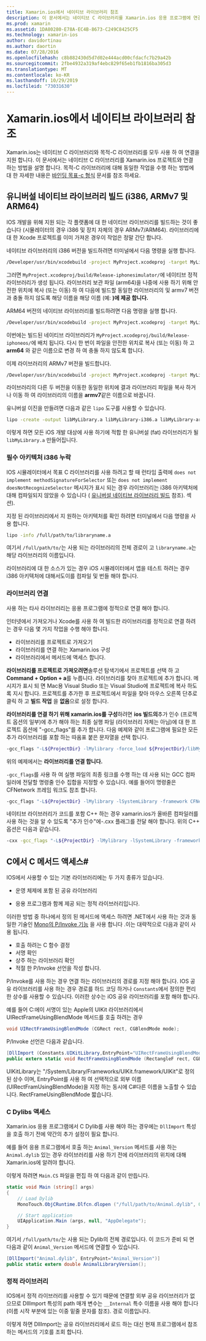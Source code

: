 ```yaml
---
title: Xamarin.ios에서 네이티브 라이브러리 참조
description: 이 문서에서는 네이티브 C 라이브러리를 Xamarin.ios 응용 프로그램에 연결 하는 방법을 설명 합니다. 유니버설 네이티브 라이브러리를 빌드하고에서 C#C 메서드에 액세스 하는 방법을 설명 합니다.
ms.prod: xamarin
ms.assetid: 1DA80280-E78A-EC4B-8673-C249C8425CF5
ms.technology: xamarin-ios
author: davidortinau
ms.author: daortin
ms.date: 07/28/2016
ms.openlocfilehash: c8b882430d5d7d02e444acd00cfdacfc7b29a42b
ms.sourcegitcommit: 2fbe4932a319af4ebc829f65eb1fb1816ba305d3
ms.translationtype: MT
ms.contentlocale: ko-KR
ms.lasthandoff: 10/29/2019
ms.locfileid: "73031630"
---
```

# <a name="referencing-native-libraries-in-xamarinios"></a>Xamarin.ios에서 네이티브 라이브러리 참조

Xamarin.ios는 네이티브 C 라이브러리와 목적-C 라이브러리를 모두 사용 하 여 연결을 지원 합니다. 이 문서에서는 네이티브 C 라이브러리를 Xamarin.ios 프로젝트와 연결 하는 방법을 설명 합니다. 목적-C 라이브러리에 대해 동일한 작업을 수행 하는 방법에 대 한 자세한 내용은 [바인딩 목표-c 형식](~/ios/platform/binding-objective-c/index.md) 문서를 참조 하세요.

<a name="building_native" />

## <a name="building-universal-native-libraries-i386-armv7-and-arm64"></a>유니버설 네이티브 라이브러리 빌드 (i386, ARMv7 및 ARM64)

IOS 개발을 위해 지원 되는 각 플랫폼에 대 한 네이티브 라이브러리를 빌드하는 것이 좋습니다 (시뮬레이터의 경우 i386 및 장치 자체의 경우 ARMv7/ARM64). 라이브러리에 대 한 Xcode 프로젝트를 이미 가져온 경우이 작업은 정말 간단 합니다.

네이티브 라이브러리의 i386 버전을 빌드하려면 터미널에서 다음 명령을 실행 합니다.

```bash
/Developer/usr/bin/xcodebuild -project MyProject.xcodeproj -target MyLibrary -sdk iphonesimulator -arch i386 -configuration Release clean build
```

그러면 `MyProject.xcodeproj/build/Release-iphonesimulator/`에 네이티브 정적 라이브러리가 생성 됩니다. 라이브러리 보관 파일 (arm64)을 나중에 사용 하기 위해 안전한 위치에 복사 (또는 이동) 하 여 다음에 빌드할 동일한 라이브러리의 및 armv7 버전과 충돌 하지 않도록 해당 이름을 해당 이름 (예: **)에 제공 합니다.**

ARM64 버전의 네이티브 라이브러리를 빌드하려면 다음 명령을 실행 합니다.

```bash
/Developer/usr/bin/xcodebuild -project MyProject.xcodeproj -target MyLibrary -sdk iphoneos -arch arm64 -configuration Release clean build
```

이번에는 빌드된 네이티브 라이브러리가 `MyProject.xcodeproj/build/Release-iphoneos/`에 배치 됩니다. 다시 한 번이 파일을 안전한 위치로 복사 (또는 이동) 하 고 **arm64** 와 같은 이름으로 변경 하 여 충돌 하지 않도록 합니다.

이제 라이브러리의 ARMv7 버전을 빌드합니다.

```bash
/Developer/usr/bin/xcodebuild -project MyProject.xcodeproj -target MyLibrary -sdk iphoneos -arch armv7 -configuration Release clean build
```

라이브러리의 다른 두 버전을 이동한 동일한 위치에 결과 라이브러리 파일을 복사 하거나 이동 하 여 라이브러리의 이름을 **armv7**같은 이름으로 바꿉니다.

유니버설 이진을 만들려면 다음과 같은 `lipo` 도구를 사용할 수 있습니다.

```bash
lipo -create -output libMyLibrary.a libMyLibrary-i386.a libMyLibrary-arm64.a libMyLibrary-armv7.a
```

이렇게 하면 모든 iOS 개발 대상에 사용 하기에 적합 한 유니버설 (fat) 라이브러리가 될 `libMyLibrary.a` 만들어집니다.

### <a name="missing-required-architecture-i386"></a>필수 아키텍처 i386 누락

IOS 시뮬레이터에서 목표 C 라이브러리를 사용 하려고 할 때 런타임 출력에 `does not implement methodSignatureForSelector` 또는 `does not implement doesNotRecognizeSelector` 메시지가 표시 되는 경우 라이브러리는 i386 아키텍처에 대해 컴파일되지 않았을 수 있습니다 ( [유니버설 네이티브 라이브러리 빌드](#building_native) 참조). 섹션).

지정 된 라이브러리에서 지 원하는 아키텍처를 확인 하려면 터미널에서 다음 명령을 사용 합니다.

```bash
lipo -info /full/path/to/libraryname.a
```

여기서 `/full/path/to/`는 사용 되는 라이브러리의 전체 경로이 고 `libraryname.a`는 해당 라이브러리의 이름입니다.

라이브러리에 대 한 소스가 있는 경우 iOS 시뮬레이터에서 앱을 테스트 하려는 경우 i386 아키텍처에 대해서도이를 컴파일 및 번들 해야 합니다.

### <a name="linking-your-library"></a>라이브러리 연결

사용 하는 타사 라이브러리는 응용 프로그램에 정적으로 연결 해야 합니다. 

인터넷에서 가져오거나 Xcode를 사용 하 여 빌드한 라이브러리를 정적으로 연결 하려는 경우 다음 몇 가지 작업을 수행 해야 합니다.

- 라이브러리를 프로젝트로 가져오기
- 라이브러리를 연결 하는 Xamarin.ios 구성
- 라이브러리에서 메서드에 액세스 합니다.

**라이브러리를 프로젝트로 가져오려면**솔루션 탐색기에서 프로젝트를 선택 하 고 **Command + Option + a**를 누릅니다. 라이브러리를 찾아 프로젝트에 추가 합니다. 메시지가 표시 되 면 Mac용 Visual Studio 또는 Visual Studio에 프로젝트에 복사 하도록 지시 합니다. 프로젝트를 추가한 후 프로젝트에서 파일을 찾아 마우스 오른쪽 단추로 클릭 하 고 **빌드 작업** 을 **없음**으로 설정 합니다.

**라이브러리를 연결 하기 위해 xamarin.ios를 구성**하려면 **ios 빌드의**추가 인수 (프로젝트 옵션의 일부)에 추가 해야 하는 최종 실행 파일 (라이브러리 자체는 아님)에 대 한 프로젝트 옵션에 "-gcc_flags"를 추가 합니다. 다음 예제와 같이 프로그램에 필요한 모든 추가 라이브러리를 포함 하는 따옴표 붙은 문자열을 선택 합니다.

```bash
-gcc_flags "-L${ProjectDir} -lMylibrary -force_load ${ProjectDir}/libMyLibrary.a"
```

위의 예제에서는 **라이브러리를 연결 합니다.**

`-gcc_flags`를 사용 하 여 실행 파일의 최종 링크를 수행 하는 데 사용 되는 GCC 컴파일러에 전달할 명령줄 인수 집합을 지정할 수 있습니다. 예를 들어이 명령줄은 CFNetwork 프레임 워크도 참조 합니다.

```bash
-gcc_flags "-L${ProjectDir} -lMylibrary -lSystemLibrary -framework CFNetwork -force_load ${ProjectDir}/libMyLibrary.a"
```

네이티브 라이브러리가 코드를 포함 C++ 하는 경우 xamarin.ios가 올바른 컴파일러를 사용 하는 것을 알 수 있도록 "추가 인수"에-.cxx 플래그를 전달 해야 합니다. 위의 C++ 옵션은 다음과 같습니다.

```bash
-cxx -gcc_flags "-L${ProjectDir} -lMylibrary -lSystemLibrary -framework CFNetwork -force_load ${ProjectDir}/libMyLibrary.a"
```

<a name="Accessing_C_Methods_from_C#" />

## <a name="accessing-c-methods-from-c35"></a>C에서 C 메서드 액세스&#35;

IOS에서 사용할 수 있는 기본 라이브러리에는 두 가지 종류가 있습니다.

- 운영 체제에 포함 된 공유 라이브러리

- 응용 프로그램과 함께 제공 되는 정적 라이브러리입니다.

이러한 방법 중 하나에서 정의 된 메서드에 액세스 하려면 .NET에서 사용 하는 것과 동일한 기술인 [Mono의 P/Invoke 기능](https://www.mono-project.com/docs/advanced/pinvoke/) 을 사용 합니다 .이는 대략적으로 다음과 같이 사용 됩니다.

- 호출 하려는 C 함수 결정
- 서명 확인
- 상주 하는 라이브러리 확인
- 적절 한 P/Invoke 선언을 작성 합니다.

P/Invoke를 사용 하는 경우 연결 하는 라이브러리의 경로를 지정 해야 합니다. IOS 공유 라이브러리를 사용 하는 경우 경로를 하드 코딩 하거나 `Constants`에서 정의한 편리한 상수를 사용할 수 있습니다. 이러한 상수는 iOS 공유 라이브러리를 포함 해야 합니다.

예를 들어 C:에이 서명이 있는 Apple의 UIKit 라이브러리에서 UIRectFrameUsingBlendMode 메서드를 호출 하려는 경우

```csharp
void UIRectFrameUsingBlendMode (CGRect rect, CGBlendMode mode);
```

P/Invoke 선언은 다음과 같습니다.

```csharp
[DllImport (Constants.UIKitLibrary,EntryPoint="UIRectFrameUsingBlendMode")]
public extern static void RectFrameUsingBlendMode (RectangleF rect, CGBlendMode blendMode);
```

UIKitLibrary는 "/System/Library/Frameworks/UIKit.framework/UIKit"로 정의 된 상수 이며, EntryPoint를 사용 하 여 선택적으로 외부 이름 (UIRectFramUsingBlendMode)을 지정 하는 동시에 C#다른 이름을 노출할 수 있습니다. RectFrameUsingBlendMode 짧습니다.

<a name="Accessing_C_Dylibs" />

### <a name="accessing-c-dylibs"></a>C Dylibs 액세스

Xamarin.ios 응용 프로그램에서 C Dylib를 사용 해야 하는 경우에는 `DllImport` 특성을 호출 하기 전에 약간의 추가 설정이 필요 합니다.

예를 들어 응용 프로그램에서 호출 하는 `Animal_Version` 메서드를 사용 하는 `Animal.dylib` 있는 경우 라이브러리를 사용 하기 전에 라이브러리의 위치에 대해 Xamarin.ios에 알려야 합니다.

이렇게 하려면 `Main.CS` 파일을 편집 하 여 다음과 같이 만듭니다.

```csharp
static void Main (string[] args)
{
    // Load Dylib
    MonoTouch.ObjCRuntime.Dlfcn.dlopen ("/full/path/to/Animal.dylib", 0);

    // Start application
    UIApplication.Main (args, null, "AppDelegate");
}
```

여기서 `/full/path/to/`는 사용 되는 Dylib의 전체 경로입니다. 이 코드가 준비 되 면 다음과 같이 `Animal_Version` 메서드에 연결할 수 있습니다.

```csharp
[DllImport("Animal.dylib", EntryPoint="Animal_Version")]
public static extern double AnimalLibraryVersion();
```

<a name="Static_Libraries" />

### <a name="static-libraries"></a>정적 라이브러리

IOS에서 정적 라이브러리를 사용할 수 있기 때문에 연결할 외부 공유 라이브러리가 없으므로 DllImport 특성의 path 매개 변수는 `__Internal` 특수 이름을 사용 해야 합니다 (이름 시작 부분에 있는 이중 밑줄 문자를 참조). 경로 이름입니다.

이렇게 하면 DllImport는 공유 라이브러리에서 로드 하는 대신 현재 프로그램에서 참조 하는 메서드의 기호를 조회 합니다.
